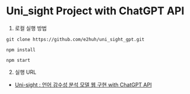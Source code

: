 # Uni_sight Project with ChatGPT API

1. 로컬 실행 방법
   
```
git clone https://github.com/e2huh/uni_sight_gpt.git

npm install

npm start
```

2. 실행 URL
- [Uni-sight : 언어 감수성 분석 모델 웹 구현 with ChatGPT API](https://e2huh.github.io/uni_sight_gpt/)